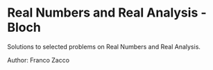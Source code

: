 # Real Numbers and Real Analysis - Bloch
Solutions to selected problems on Real Numbers and Real Analysis.

Author: Franco Zacco